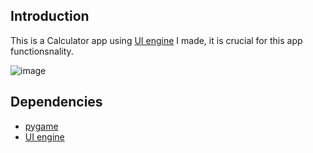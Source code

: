 ## Introduction
This is a Calculator app using [UI engine](https://github.com/TheFriedEgg618/PygameUIEngine) I made, it is crucial for this app functionsnality.

![image](https://github.com/user-attachments/assets/523ce1db-a3b0-4885-ad9c-5af2b5a7dcc5)


## Dependencies
- [pygame](https://www.pygame.org/)
- [UI engine](https://github.com/TheFriedEgg618/PygameUIEngine)
